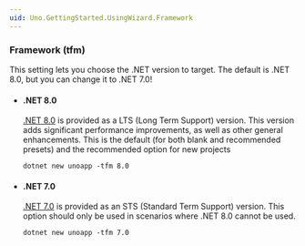 ```yaml
---
uid: Uno.GettingStarted.UsingWizard.Framework
---
```


### Framework (tfm)

This setting lets you choose the .NET version to target. The default is .NET 8.0, but you can change it to .NET 7.0!

- #### .NET 8.0

    [.NET 8.0](https://learn.microsoft.com/dotnet/core/whats-new/dotnet-8) is provided as a LTS (Long Term Support) version. This version adds significant performance improvements, as well as other general enhancements. This is the default (for both blank and recommended presets) and the recommended option for new projects

    ```dotnetcli
    dotnet new unoapp -tfm 8.0
    ```

- #### .NET 7.0

    [.NET 7.0](https://learn.microsoft.com/dotnet/core/whats-new/dotnet-7) is provided as an STS (Standard Term Support) version. This option should only be used in scenarios where .NET 8.0 cannot be used.  

    ```dotnetcli
    dotnet new unoapp -tfm 7.0
    ```
